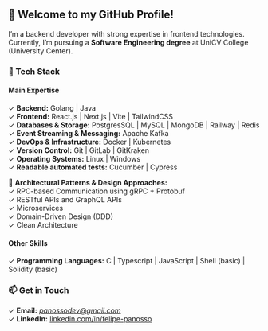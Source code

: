 ## 👋 Welcome to my GitHub Profile!   

I’m a backend developer with strong expertise in frontend technologies. Currently, I’m pursuing a **Software Engineering degree** at UniCV College (University Center).  

### 🚀 Tech Stack  
#### **Main Expertise**  
✓ **Backend:** Golang | Java        
✓ **Frontend:** React.js | Next.js | Vite | TailwindCSS       
✓ **Databases & Storage:** PostgresSQL | MySQL | MongoDB | Railway | Redis   
✓ **Event Streaming & Messaging:** Apache Kafka      
✓ **DevOps & Infrastructure:** Docker | Kubernetes  
✓ **Version Control:** Git | GitLab | GitKraken  
✓ **Operating Systems:** Linux | Windows  
✓ **Readable automated tests:** Cucumber | Cypress  

📐 **Architectural Patterns & Design Approaches:**       
 ✓  RPC-based Communication using gRPC + Protobuf            
 ✓  RESTful APIs and GraphQL APIs      
 ✓  Microservices      
 ✓  Domain-Driven Design (DDD)            
 ✓  Clean Architecture                

#### **Other Skills**  
✓ **Programming Languages:** C | Typescript | JavaScript | Shell (basic) | Solidity (basic)    

### 📫 Get in Touch  
✓ **Email:** *panossodev@gmail.com*  
✓ **LinkedIn:** [linkedin.com/in/felipe-panosso](#)
